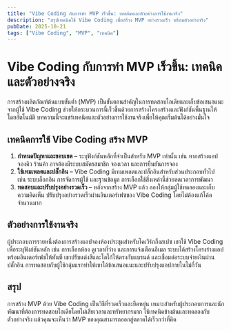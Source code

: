 ```yaml
---
title: "Vibe Coding กับการทำ MVP เร็วขึ้น: เทคนิคและตัวอย่างการใช้งานจริง"
description: "สรุปเทคนิคใช้ Vibe Coding เพื่อสร้าง MVP อย่างรวดเร็ว พร้อมตัวอย่างจริง"
pubDate: 2025-10-21
tags: ["Vibe Coding", "MVP", "เทคนิค"]
---
```


# Vibe Coding กับการทำ MVP เร็วขึ้น: เทคนิคและตัวอย่างจริง

การสร้างผลิตภัณฑ์ต้นแบบขั้นต่ำ (MVP) เป็นขั้นตอนสำคัญในการทดสอบไอเดียและเก็บข้อเสนอแนะจากผู้ใช้ Vibe Coding ช่วยให้กระบวนการนี้เร็วขึ้นด้วยการสร้างโครงสร้างและฟังก์ชันพื้นฐานให้โดยอัตโนมัติ บทความนี้จะแชร์เทคนิคและตัวอย่างการใช้งานจริงเพื่อให้คุณเริ่มต้นได้อย่างมั่นใจ

## เทคนิคการใช้ Vibe Coding สร้าง MVP

1. **กำหนดปัญหาและขอบเขต** – ระบุฟังก์ชันหลักที่จำเป็นสำหรับ MVP เท่านั้น เช่น หากสร้างแอปจองคิว ร้านค้า อาจต้องมีระบบสมัครสมาชิก จองเวลา และการยืนยันการจอง
2. **ใช้เทมเพลตและปลั๊กอิน** – Vibe Coding มีเทมเพลตและปลั๊กอินสำหรับส่วนประกอบทั่วไป เช่น ระบบล็อกอิน การจัดการผู้ใช้ และฐานข้อมูล การเลือกใช้สิ่งเหล่านี้ช่วยลดเวลาการพัฒนา
3. **ทดสอบและปรับปรุงอย่างรวดเร็ว** – หลังจากสร้าง MVP แล้ว ลองให้กลุ่มผู้ใช้ทดลองและเก็บความคิดเห็น ปรับปรุงอย่างรวดเร็วผ่านอินเตอร์เฟซของ Vibe Coding โดยไม่ต้องแก้โค้ดจำนวนมาก

## ตัวอย่างการใช้งานจริง

ผู้ประกอบการรายหนึ่งต้องการสร้างแอปจองห้องประชุมสำหรับโคเวิร์กกิ้งสเปซ เขาใช้ Vibe Coding เพื่อระบุฟังก์ชันหลัก เช่น การเลือกห้อง ดูเวลาที่ว่าง และการแจ้งเตือนอีเมล ระบบได้สร้างโครงร่างแอปพร้อมอินเตอร์เฟซให้ทันที เขาปรับแต่งสีและโลโก้ให้ตรงกับแบรนด์ และเชื่อมต่อระบบจ่ายเงินผ่านปลั๊กอิน การทดสอบกับผู้ใช้กลุ่มแรกทำให้เขาได้ข้อเสนอแนะและปรับปรุงแอปภายในไม่กี่วัน

## สรุป

การสร้าง MVP ด้วย Vibe Coding เป็นวิธีที่รวดเร็วและยืดหยุ่น เหมาะสำหรับผู้ประกอบการและนักพัฒนาที่ต้องการทดสอบไอเดียโดยไม่เสียเวลาและทรัพยากรมาก ใช้เทคนิคข้างต้นและทดลองกับตัวอย่างจริง แล้วคุณจะเห็นว่า MVP ของคุณสามารถออกสู่ตลาดได้เร็วกว่าที่คิด
